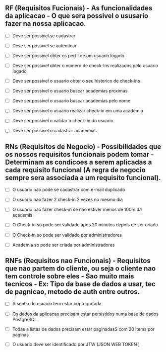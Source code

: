 
## RF (Requisitos Fucionais) - As funcionalidades da aplicacao - O que sera possivel o ususario fazer na nossa aplicacao.

- [ ] Deve ser possivel se cadastrar 
- [ ] Deve ser possivel se autenticar
- [ ] Deve ser possivel obter os perfil de um usuario logado
- [ ] Deve ser possivel obter o numero de check-Ins realizados pelo usuario logado
- [ ] Deve ser possivel o usuario obter o seu historico de check-ins
- [ ] Deve ser possivel o usuario buscar academias proximas 
- [ ] Deve ser possivel o usuario buscar academias pelo nome
- [ ] Deve ser possivel o usuario realizar check-in em uma academia
- [ ] Deve ser possivel o validar o check-in do usuario
- [ ] Deve ser possivel o cadastrar academias



## RNs (Requisitos de Negocio) - Possibilidades que os nossos requisitos funcionais podem tomar - Determinam as condicoes a serem aplicadas a cada requisito funcional (A regra de negocio sempre sera associada a um requisito funcional).

- [ ] O usuario nao pode se cadastrar com e-mail duplicado
- [ ] O usuario nao fazer 2 check-in 2 vezes no mesmo dia
- [ ] O usuario nao fazer check-in se nao estiver menos de 100m da academia
- [ ] O Check-in so pode ser validade apos 20 minutos depois de ser criado
- [ ] O Check-in so pode ser validado por administradores
- [ ] Academia so pode ser criada por administradores



## RNFs (Requisitos nao Funcionais) - Requisitos que nao partem do cliente, ou seja o cliente nao tem controle sobre eles - Sao muito mais tecnicos - Ex: Tipo da base de dados a usar, tec de pagnicao, metodo de auth entre outros.
- [ ] A senha do usuario tem estar criptografada
- [ ] Os dados da aplicacao precisam estar persistidos numa base de dados PostgreSQL
- [ ] Todas a listas de dados precisam estar paginadasS com 20 items por paginas
- [ ] O usuario deve ser identificado por JTW (JSON WEB TOKEN )




   